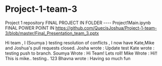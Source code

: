 
# Project-1-team-3
Project 1 repository
FINAL PROJECT IN FOLDER ---- Project1Main.ipynb
FINAL POWER POINT IN https://github.com/QuecisJoshua/Project-1-team-3/blob/master/Final_Presentation_team_3.pptx


Hi team , I (Soumya ) testing resolution of conflicts , I now have Kate,Mike and Joshua's pull requests closed. 
Josha wrote : Update test
Kate wrote : testing push to branch.
Soumya Wrote : Hi Team! Lets roll!
Mike Wrote : Hi!! This is mike.. testing.. 123
Bhavna wrote : Having so much fun



